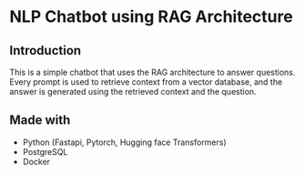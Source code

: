 # NLP Chatbot using RAG Architecture

## Introduction
This is a simple chatbot that uses the RAG architecture to answer questions. Every prompt is used to retrieve context from a vector database, and the answer is generated using the retrieved context and the question.

## Made with

- Python (Fastapi, Pytorch, Hugging face Transformers)
- PostgreSQL
- Docker
